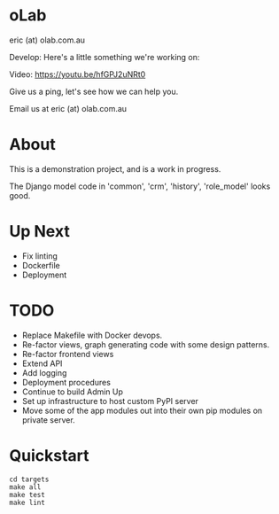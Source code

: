 # oLab #

eric (at) olab.com.au

Develop: Here's a little something we're working on:

Video: https://youtu.be/hfGPJ2uNRt0

Give us a ping, let's see how we can help you.

Email us at eric (at) olab.com.au

# About #

This is a demonstration project, and is a work in progress.

The Django model code in 'common', 'crm', 'history', 'role_model' looks good.

# Up Next #

* Fix linting
* Dockerfile
* Deployment

# TODO #
* Replace Makefile with Docker devops.
* Re-factor views, graph generating code with some design patterns.
* Re-factor frontend views
* Extend API
* Add logging
* Deployment procedures
* Continue to build Admin Up
* Set up infrastructure to host custom PyPI server
* Move some of the app modules out into their own pip modules on private server.

# Quickstart #

```
cd targets
make all
make test
make lint
```
